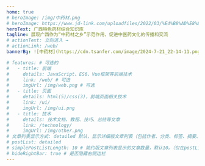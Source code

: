 ```yaml
---
home: true
# heroImage: /img/中药材.png
# heroImage: https://www.jd-link.com/uploadfiles/2022/03/%E4%B8%AD%E8%8D%AF%E6%9D%90.jpg
heroText: 广西特色药材综合知识库
tagline: 展现广西作为“中药材之乡”示范作用，促进中医药文化的传播和交流
# actionText: 立刻进入 →
# actionLink: /web/
bannerBg: ![中药材](https://cdn.tsanfer.com/image/2024-7-21_22-14-11.png) # auto => 网格纹背景(有bodyBgImg时无背景)，默认 | none => 无 | '大图地址' | background: 自定义背景样式       提示：如发现文本颜色不适应你的背景时可以到palette.styl修改$bannerTextColor变量

# features: # 可选的
#   - title: 前端
#     details: JavaScript、ES6、Vue框架等前端技术
#     link: /web/ # 可选
#     imgUrl: /img/web.png # 可选
#   - title: 页面
#     details: html(5)/css(3)，前端页面相关技术
#     link: /ui/
#     imgUrl: /img/ui.png
#   - title: 技术
#     details: 技术文档、教程、技巧、总结等文章
#     link: /technology/
#     imgUrl: /img/other.png
# 文章列表显示方式: detailed 默认，显示详细版文章列表（包括作者、分类、标签、摘要、分页等）| simple => 显示简约版文章列表（仅标题和日期）| none 不显示文章列表
# postList: detailed
# simplePostListLength: 10 # 简约版文章列表显示的文章数量，默认10。（仅在postList设置为simple时生效）
# hideRightBar: true # 是否隐藏右侧边栏
---
```

